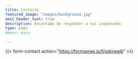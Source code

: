```yaml
---
title: Contacto
featured_image: "images/background.jpg"
omit_header_text: true
description: Encantado de responder a sus inquetudes
type: page
#menu: main

---
```


{{< form-contact action="https://formspree.io/f/xqkneejb"  >}}
